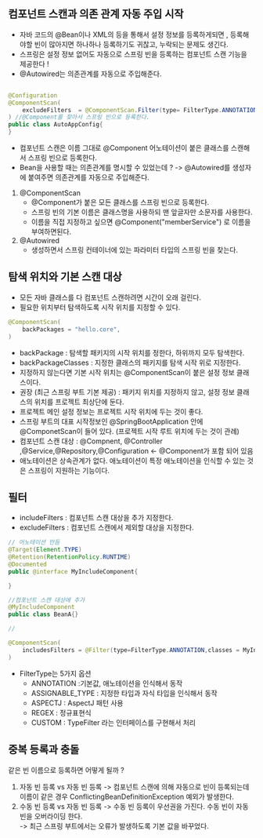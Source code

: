 ## 컴포넌트 스캔과 의존 관계 자동 주입 시작

- 자바 코드의 @Bean이나 XML의 <bean> 등을 통해서 설정 정보를 등록하게되면 , 등록해야할 빈이 많아지면 하나하나 등록하기도 귀찮고, 누락되는 문제도 생긴다.
- 스프링은 설정 정보 없어도 자동으로 스프링 빈을 등록하는 컴포넌트 스캔 기능을 제공한다 !
- @Autowired는 의존관계를 자동으로 주입해준다.

```java

@Configuration
@ComponentScan(
    excludeFilters  = @ComponentScan.Filter(type= FilterType.ANNOTATION, classes = Configuration.class ) // 아까수동으로 등록한 Configuartion을 빼기 위해서(예제코드를 삭제하지 않을려고)
) //@Component를 찾아서 스프링 빈으로 등록한다.
public class AutoAppConfig{
}
```

- 컴포넌트 스캔은 이름 그대로 @Component 어노테이션이 붙은 클래스를 스캔해서 스프링 빈으로 등록한다.
- Bean을 사용할 때는 의존관계를 명시할 수 있었는데 ? -> @Autowired를 생성자에 붙여주면 의존관계를 자동으로 주입해준다.

1. @ComponentScan
   - @Component가 붙은 모든 클래스를 스프링 빈으로 등록한다.
   - 스프링 빈의 기본 이름은 클래스명을 사용하되 맨 앞글자만 소문자를 사용한다.
   - 이름을 직접 지정하고 싶으면 @Component("memberService") 로 이름을 부여하면된다.
2. @Autowired
   - 생성하면서 스프링 컨테이너에 있는 파라미터 타입의 스프링 빈을 찾는다.

## 탐색 위치와 기본 스캔 대상

- 모든 자바 클래스를 다 컴포넌트 스캔하려면 시간이 오래 걸린다.
- 필요한 위치부터 탐색하도록 시작 위치를 지정할 수 있다.

```java
@ComponentScan(
    backPackages = "hello.core",
)
```

- backPackage : 탐색할 패키지의 시작 위치를 정한다, 하위까지 모두 탐색한다.
- backPackageClasses : 지정한 클래스의 패키지를 탐색 시작 위로 지정한다.
- 지정하지 않는다면 기본 시작 위치는 @ComponentScan이 붙은 설정 정보 클래스이다.
- 권장 (최근 스프링 부트 기본 제공) : 패키지 위치를 지정하지 않고, 설정 정보 클래스의 위치를 프로젝트 최상단에 둔다.
- 프로젝트 메인 설정 정보는 프로젝트 시작 위치에 두는 것이 좋다.
- 스프링 부트의 대표 시작정보인 @SpringBootApplication 안에 @ComponetScan이 들어 있다. (프로젝트 시작 루트 위치에 두는 것이 관례)
- 컴포넌트 스캔 대상 : @Compnent, @Controller ,@Service,@Repository,@Configuration <- @Component가 포함 되어 있음
- 애노테이션은 상속관계가 없다. 애노테이션이 특정 애노테이션을 인식할 수 있는 것은 스프링이 지원하는 기능이다.

## 필터

- includeFilters : 컴포넌트 스캔 대상을 추가 지정한다.
- excludeFilters : 컴포넌트 스캔에서 제외할 대상을 지정한다.

```java
// 어노테이션 만듬
@Target(Element.TYPE)
@Retention(RetentionPolicy.RUNTIME)
@Documented
public @interface MyIncludeComponent{

}

//컴포넌트 스캔 대상에 추가
@MyIncludeComponent
public class BeanA{}

//

@ComponentScan(
    includesFilters = @Filter(type=FilterType.ANNOTATION,classes = MyIncludeComponet.class)
)
```

- FilterType는 5가지 옵션
  - ANNOTATION :기본값, 애노테이션을 인식해서 동작
  - ASSIGNABLE_TYPE : 지정한 타입과 자식 타입을 인식해서 동작
  - ASPECTJ : AspectJ 패턴 사용
  - REGEX : 정규표현식
  - CUSTOM : TypeFilter 라는 인터페이스를 구현해서 처리

## 중복 등록과 충돌

같은 빈 이름으로 등록하면 어떻게 될까 ?

1. 자동 빈 등록 vs 자동 빈 등록
   -> 컴포넌트 스캔에 의해 자동으로 빈이 등록되는데 이름이 같은 경우 ConflictingBeanDefinitionException 예외가 발생한다.
2. 수동 빈 등록 vs 자동 빈 등록
   -> 수동 빈 등록이 우선권을 가진다. 수동 빈이 자동빈을 오버라이딩 한다.  
   -> 최근 스프링 부트에서는 오류가 발생하도록 기본 값을 바꾸었다.
